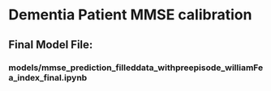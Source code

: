 # Dementia Patient MMSE calibration

##  Final Model File: 
### models/mmse_prediction_filleddata_withpreepisode_williamFea_index_final.ipynb
